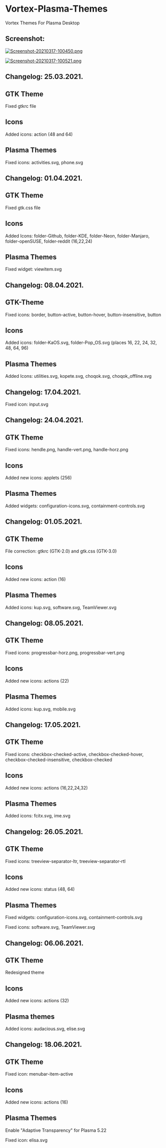 # Vortex-Plasma-Themes
Vortex Themes For Plasma Desktop

Screenshot:
------------

[![Screenshot-20210317-100450.png](https://i.postimg.cc/wBXn56Kh/Screenshot-20210317-100450.png)](https://postimg.cc/mcrdBWgD)


[![Screenshot-20210317-100521.png](https://i.postimg.cc/9QpnzLyp/Screenshot-20210317-100521.png)](https://postimg.cc/Snnrv7T2)

Changelog: 25.03.2021.
----------------------

GTK Theme
---------

Fixed gtkrc file

Icons
-----

Added icons: action (48 and 64)

Plasma Themes
--------------

Fixed icons: activities.svg, phone.svg

Changelog: 01.04.2021.
---------------------

GTK Theme
---------

Fixed gtk.css file

Icons
-----

Added Icons: folder-Github, folder-KDE, folder-Neon, folder-Manjaro, folder-openSUSE, folder-reddit (16,22,24)

Plasma Themes
-------------

Fixed widget: viewitem.svg

Changelog: 08.04.2021.
----------------------

GTK-Theme
----------

Fixed icons: border, button-active, button-hover, button-insensitive, button

Icons
------

Added icons: folder-KaOS.svg, folder-Pop_OS.svg (places 16, 22, 24, 32, 48, 64, 96)

Plasma Themes
--------------

Added Icons: utilities.svg, kopete.svg, choqok.svg, choqok_offline.svg

Changelog: 17.04.2021.
---------------------

Fixed icon: input.svg

Changelog: 24.04.2021.
----------------------

GTK Theme
----------

Fixed icons: hendle.png, handle-vert.png, handle-horz.png

Icons
-----

Added new icons: applets (256)

Plasma Themes
--------------

Added widgets: configuration-icons.svg, containment-controls.svg

Changelog: 01.05.2021.
-----------------------

GTK Theme
----------

File correction: gtkrc (GTK-2.0) and gtk.css (GTK-3.0) 

Icons 
-----

Added new icons: action (16)

Plasma Themes
-------------

Added icons: kup.svg, software.svg, TeamViewer.svg

Changelog: 08.05.2021.
----------------------

GTK Theme
---------

Fixed icons: progressbar-horz.png, progressbar-vert.png

Icons
-----

Added new icons: actions (22)

Plasma Themes
--------------

Added icons: kup.svg, mobile.svg

Changelog: 17.05.2021.
----------------------

GTK Theme
---------

Fixed icons: checkbox-checked-active, checkbox-checked-hover, checkbox-checked-insensitive, checkbox-checked

Icons
-----

Added new icons: actions (16,22,24,32)

Plasma Themes
--------------

Added icons: fcitx.svg, ime.svg

Changelog: 26.05.2021.
-----------------------

GTK Theme
----------

Fixed icons: treeview-separator-ltr, treeview-separator-rtl

Icons
-----

Added new icons: status (48, 64)

Plasma Themes
--------------

Fixed widgets: configuration-icons.svg, containment-controls.svg 

Fixed icons: software.svg, TeamViewer.svg

Changelog: 06.06.2021.
----------------------

GTK Theme
---------

Redesigned theme 

Icons
------

Added new icons: actions (32)

Plasma themes
--------------

Added icons: audacious.svg, elise.svg

Changelog: 18.06.2021.
-----------------------

GTK Theme
---------

Fixed icon: menubar-item-active

Icons
-----

Added new icons: actions (16)

Plasma Themes
--------------

Enable "Adaptive Transparency" for Plasma 5.22

Fixed icon: elisa.svg

